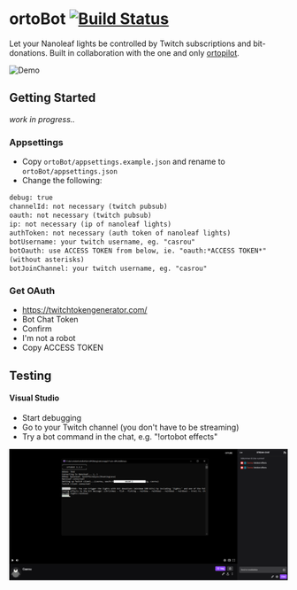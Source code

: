 # ortoBot [![Build Status](https://travis-ci.com/casrou/ortoBot.svg?token=9rfyGsm1xydBPACurxpn&branch=master)](https://travis-ci.com/casrou/ortoBot)

Let your Nanoleaf lights be controlled by Twitch subscriptions and bit-donations. Built in collaboration with the one and only [ortopilot](https://www.twitch.tv/ortopilot).

![Demo](https://github.com/casrou/ortobot/raw/master/media/demo.gif "Demo")
## Getting Started
_work in progress.._
### Appsettings
- Copy `ortoBot/appsettings.example.json` and rename to `ortoBot/appsettings.json`
- Change the following:
```
debug: true
channelId: not necessary (twitch pubsub)
oauth: not necessary (twitch pubsub)
ip: not necessary (ip of nanoleaf lights)
authToken: not necessary (auth token of nanoleaf lights)
botUsername: your twitch username, eg. "casrou"
botOauth: use ACCESS TOKEN from below, ie. "oauth:*ACCESS TOKEN*" (without asterisks)
botJoinChannel: your twitch username, eg. "casrou"
```
### Get OAuth
- https://twitchtokengenerator.com/
- Bot Chat Token
- Confirm
- I'm not a robot
- Copy ACCESS TOKEN

## Testing
#### Visual Studio
- Start debugging
- Go to your Twitch channel (you don't have to be streaming)
- Try a bot command in the chat, e.g. "!ortobot effects"

![The output of the command should then be printed to the console](https://github.com/casrou/ortobot/raw/master/media/gettingstarted1.png "Getting Started")
